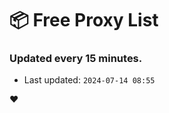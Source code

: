 # :package: Free Proxy List
### Updated every 15 minutes.

- Last updated: `2024-07-14 08:55`

:heart:
